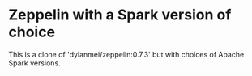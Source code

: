 # Zeppelin with a Spark version of choice
This is a clone of 'dylanmei/zeppelin:0.7.3' but with choices of Apache Spark versions.
